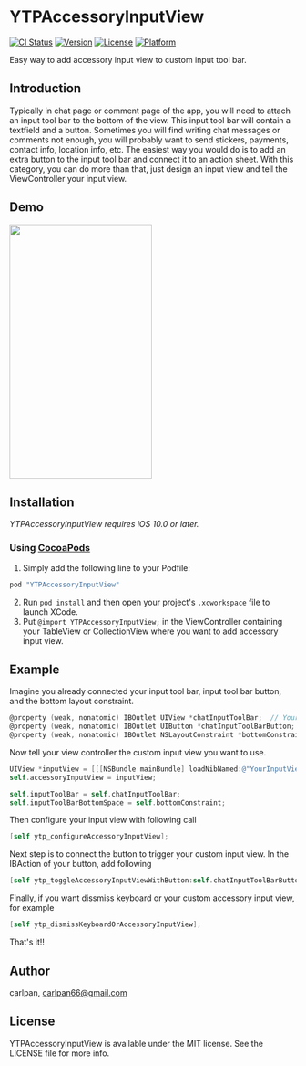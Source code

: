 # YTPAccessoryInputView

[![CI Status](http://img.shields.io/travis/carlpan/YTPAccessoryInputView.svg?style=flat)](https://travis-ci.org/carlpan/YTPAccessoryInputView)
[![Version](https://img.shields.io/cocoapods/v/YTPAccessoryInputView.svg?style=flat)](http://cocoapods.org/pods/YTPAccessoryInputView)
[![License](https://img.shields.io/cocoapods/l/YTPAccessoryInputView.svg?style=flat)](http://cocoapods.org/pods/YTPAccessoryInputView)
[![Platform](https://img.shields.io/cocoapods/p/YTPAccessoryInputView.svg?style=flat)](http://cocoapods.org/pods/YTPAccessoryInputView)

Easy way to add accessory input view to custom input tool bar.

## Introduction

Typically in chat page or comment page of the app, you will need to attach an input tool bar to the bottom of the view. This input tool bar will contain a textfield and a button. Sometimes you will find writing chat messages or comments not enough, you will probably want to send stickers, payments, contact info, location info, etc. The easiest way you would do is to add an extra button to the input tool bar and connect it to an action sheet. With this category, you can do more than that, just design an input view and tell the ViewController your input view.

## Demo
<img src="https://raw.githubusercontent.com/carlpan/YTPAccessoryInputView/master/Demo/demo.gif" width="250" height="445">

## Installation
*YTPAccessoryInputView requires iOS 10.0 or later.*

### Using [CocoaPods](http://cocoapods.org)
1. Simply add the following line to your Podfile:

```ruby
pod "YTPAccessoryInputView"
```
2. Run `pod install` and then open your project's `.xcworkspace` file to launch XCode.
3. Put `@import YTPAccessoryInputView;` in the ViewController containing your TableView or CollectionView where you want to add accessory input view.

## Example
Imagine you already connected your input tool bar, input tool bar button, and the bottom layout constraint.

```Objective-C
@property (weak, nonatomic) IBOutlet UIView *chatInputToolBar;  // Your tool bar 
@property (weak, nonatomic) IBOutlet UIButton *chatInputToolBarButton;  // Button in your tool bar to bring accessory input view up
@property (weak, nonatomic) IBOutlet NSLayoutConstraint *bottomConstraint;  // Constraint from input tool bar to the bottom of the view
```
Now tell your view controller the custom input view you want to use.

```Objective-C
UIView *inputView = [[[NSBundle mainBundle] loadNibNamed:@"YourInputView" owner:self options:nil] firstObject];
self.accessoryInputView = inputView;

self.inputToolBar = self.chatInputToolBar;
self.inputToolBarBottomSpace = self.bottomConstraint;
```
Then configure your input view with following call
```Objective-C
[self ytp_configureAccessoryInputView];
```
Next step is to connect the button to trigger your custom input view. In the IBAction of your button, add following
``` Objective-C
[self ytp_toggleAccessoryInputViewWithButton:self.chatInputToolBarButton];
```
Finally, if you want dissmiss keyboard or your custom accessory input view, for example
```Objective-C
[self ytp_dismissKeyboardOrAccessoryInputView];
```
That's it!!

## Author

carlpan, carlpan66@gmail.com

## License

YTPAccessoryInputView is available under the MIT license. See the LICENSE file for more info.
